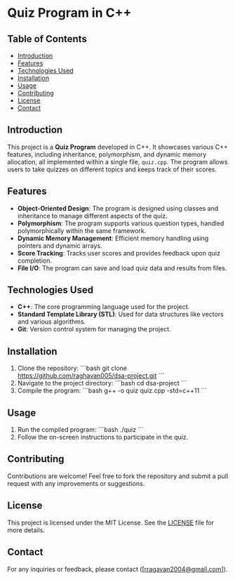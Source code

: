 # Quiz Program in C++

## Table of Contents
- [Introduction](#introduction)
- [Features](#features)
- [Technologies Used](#technologies-used)
- [Installation](#installation)
- [Usage](#usage)
- [Contributing](#contributing)
- [License](#license)
- [Contact](#contact)

## Introduction
This project is a **Quiz Program** developed in C++. It showcases various C++ features, including inheritance, polymorphism, and dynamic memory allocation, all implemented within a single file, `quiz.cpp`. The program allows users to take quizzes on different topics and keeps track of their scores.

## Features
- **Object-Oriented Design**: The program is designed using classes and inheritance to manage different aspects of the quiz.
- **Polymorphism**: The program supports various question types, handled polymorphically within the same framework.
- **Dynamic Memory Management**: Efficient memory handling using pointers and dynamic arrays.
- **Score Tracking**: Tracks user scores and provides feedback upon quiz completion.
- **File I/O**: The program can save and load quiz data and results from files.

## Technologies Used
- **C++**: The core programming language used for the project.
- **Standard Template Library (STL)**: Used for data structures like vectors and various algorithms.
- **Git**: Version control system for managing the project.

## Installation
1. Clone the repository:
   \`\`\`bash
   git clone https://github.com/raghavan005/dsa-project.git
   \`\`\`
2. Navigate to the project directory:
   \`\`\`bash
   cd dsa-project
   \`\`\`
3. Compile the program:
   \`\`\`bash
   g++ -o quiz quiz.cpp -std=c++11
   \`\`\`

## Usage
1. Run the compiled program:
   \`\`\`bash
   ./quiz
   \`\`\`
2. Follow the on-screen instructions to participate in the quiz.

## Contributing
Contributions are welcome! Feel free to fork the repository and submit a pull request with any improvements or suggestions.

## License
This project is licensed under the MIT License. See the [LICENSE](LICENSE) file for more details.

## Contact
For any inquiries or feedback, please contact ([rragavan2004@gmail.com]).
